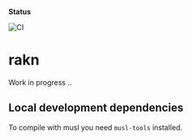 **Status**

![CI](https://github.com/fluidmeta/rakn/workflows/CI/badge.svg)

# rakn

Work in progress ..

## Local development dependencies

To compile with musl you need `musl-tools` installed.
